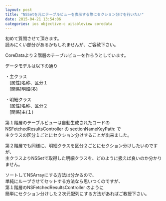 ```yaml
---
layout: post
title: "NSSetを元にテーブルビューを表示する際にセクション分けを行いたい"
date: 2015-04-21 13:54:06
categories: ios objective-c uitableview coredata
---
```

<p>初めて質問させて頂きます。<br>
読みにくい部分があるかもしれませんが、ご容赦下さい。</p>

<p>CoreDataより２階層のテーブルビューを作ろうとしています。</p>

<p>データモデルは以下の通り</p>

<p>・主クラス<br>
　[属性]名称、区分１<br>
　[関係]明細(多)</p>

<p>・明細クラス<br>
　[属性]名称、区分２<br>
　[関係]主(１)</p>

<p>第１階層のテーブルビューは自動生成されたコードの<br>
NSFetchedResultsController の sectionNameKeyPath: で<br>
主クラスの区分１ごとにセクション分けすることが出来ました。</p>

<p>第２階層でも同様に、明細クラスを区分２ごとにセクション分けしたいのですが、<br>
主クラスよりNSSetで取得した明細クラスを、どのように扱えば良いのか分かりません。</p>

<p>ソートしてNSArrayにする方法は分かるので、<br>
単純にループさせてセットする方法なら思いつくのですが、<br>
第１階層のNSFetchedResultsController のように<br>
簡単にセクション分けした２次元配列にする方法があればご教授下さい。</p>
